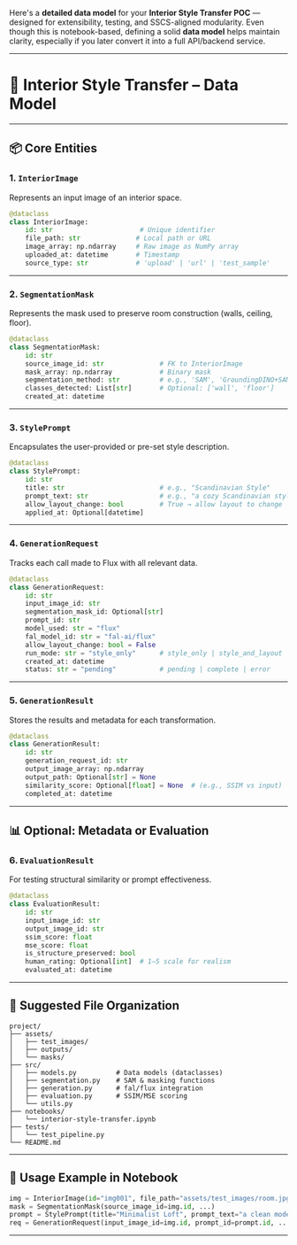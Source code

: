 Here's a **detailed data model** for your **Interior Style Transfer POC** — designed for extensibility, testing, and SSCS-aligned modularity. Even though this is notebook-based, defining a solid **data model** helps maintain clarity, especially if you later convert it into a full API/backend service.

---

# 🧱 **Interior Style Transfer – Data Model**

---

## 📦 Core Entities

### 1. `InteriorImage`
Represents an input image of an interior space.

```python
@dataclass
class InteriorImage:
    id: str                      # Unique identifier
    file_path: str              # Local path or URL
    image_array: np.ndarray     # Raw image as NumPy array
    uploaded_at: datetime       # Timestamp
    source_type: str            # 'upload' | 'url' | 'test_sample'
```

---

### 2. `SegmentationMask`
Represents the mask used to preserve room construction (walls, ceiling, floor).

```python
@dataclass
class SegmentationMask:
    id: str
    source_image_id: str              # FK to InteriorImage
    mask_array: np.ndarray            # Binary mask
    segmentation_method: str          # e.g., 'SAM', 'GroundingDINO+SAM'
    classes_detected: List[str]       # Optional: ['wall', 'floor']
    created_at: datetime
```

---

### 3. `StylePrompt`
Encapsulates the user-provided or pre-set style description.

```python
@dataclass
class StylePrompt:
    id: str
    title: str                        # e.g., "Scandinavian Style"
    prompt_text: str                  # e.g., "a cozy Scandinavian style living room"
    allow_layout_change: bool         # True → allow layout to change
    applied_at: Optional[datetime]
```

---

### 4. `GenerationRequest`
Tracks each call made to Flux with all relevant data.

```python
@dataclass
class GenerationRequest:
    id: str
    input_image_id: str
    segmentation_mask_id: Optional[str]
    prompt_id: str
    model_used: str = "flux"
    fal_model_id: str = "fal-ai/flux"
    allow_layout_change: bool = False
    run_mode: str = "style_only"      # style_only | style_and_layout | furnish_empty
    created_at: datetime
    status: str = "pending"           # pending | complete | error
```

---

### 5. `GenerationResult`
Stores the results and metadata for each transformation.

```python
@dataclass
class GenerationResult:
    id: str
    generation_request_id: str
    output_image_array: np.ndarray
    output_path: Optional[str] = None
    similarity_score: Optional[float] = None  # (e.g., SSIM vs input)
    completed_at: datetime
```

---

## 📊 Optional: Metadata or Evaluation

### 6. `EvaluationResult`
For testing structural similarity or prompt effectiveness.

```python
@dataclass
class EvaluationResult:
    id: str
    input_image_id: str
    output_image_id: str
    ssim_score: float
    mse_score: float
    is_structure_preserved: bool
    human_rating: Optional[int]  # 1–5 scale for realism
    evaluated_at: datetime
```

---

## 📁 Suggested File Organization

```
project/
├── assets/
│   ├── test_images/
│   ├── outputs/
│   └── masks/
├── src/
│   ├── models.py          # Data models (dataclasses)
│   ├── segmentation.py    # SAM & masking functions
│   ├── generation.py      # fal/flux integration
│   ├── evaluation.py      # SSIM/MSE scoring
│   └── utils.py
├── notebooks/
│   └── interior-style-transfer.ipynb
├── tests/
│   └── test_pipeline.py
└── README.md
```

---

## 🔌 Usage Example in Notebook

```python
img = InteriorImage(id="img001", file_path="assets/test_images/room.jpg", ...)
mask = SegmentationMask(source_image_id=img.id, ...)
prompt = StylePrompt(title="Minimalist Loft", prompt_text="a clean modern minimalist loft")
req = GenerationRequest(input_image_id=img.id, prompt_id=prompt.id, ...)
```

---
